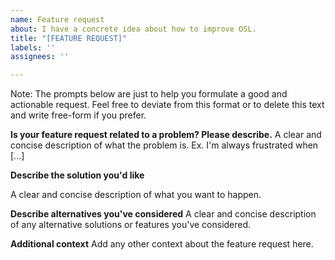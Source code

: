 ```yaml
---
name: Feature request
about: I have a concrete idea about how to improve OSL.
title: "[FEATURE REQUEST]"
labels: ''
assignees: ''

---
```


Note: The prompts below are just to help you formulate a good and actionable
request. Feel free to deviate from this format or to delete this text and
write free-form if you prefer.

**Is your feature request related to a problem? Please describe.**
A clear and concise description of what the problem is. Ex. I'm always frustrated when [...]

**Describe the solution you'd like**

A clear and concise description of what you want to happen.

**Describe alternatives you've considered**
A clear and concise description of any alternative solutions or features you've considered.

**Additional context**
Add any other context about the feature request here.
